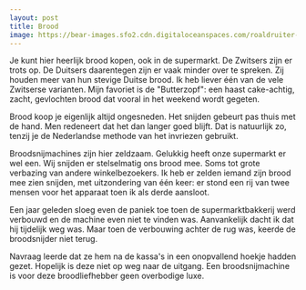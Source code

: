 ```yaml
---
layout: post
title: Brood
image: https://bear-images.sfo2.cdn.digitaloceanspaces.com/roaldruiter-1679734783-0.png
---
```


Je kunt hier heerlijk brood kopen, ook in de supermarkt. De Zwitsers zijn er trots op. De Duitsers daarentegen zijn er vaak minder over te spreken. Zij houden meer van hun stevige Duitse brood. Ik heb liever één van de vele Zwitserse varianten. Mijn favoriet is de "Butterzopf": een haast cake-achtig, zacht, gevlochten brood dat vooral in het weekend wordt gegeten.

Brood koop je eigenlijk altijd ongesneden. Het snijden gebeurt pas thuis met de hand. Men redeneert dat het dan langer goed blijft. Dat is natuurlijk zo, tenzij je de Nederlandse methode van het invriezen gebruikt.

Broodsnijmachines zijn hier zeldzaam. Gelukkig heeft onze supermarkt er wel een. Wij snijden er stelselmatig ons brood mee. Soms tot grote verbazing van andere winkelbezoekers. Ik heb er zelden iemand zijn brood mee zien snijden, met uitzondering van één keer: er stond een rij van twee mensen voor het apparaat toen ik als derde aansloot.

Een jaar geleden sloeg even de paniek toe toen de supermarktbakkerij werd verbouwd en de machine even niet te vinden was. Aanvankelijk dacht ik dat hij tijdelijk weg was. Maar toen de verbouwing achter de rug was, keerde de broodsnijder niet terug.

Navraag leerde dat ze hem na de kassa's in een onopvallend hoekje hadden gezet. Hopelijk is deze niet op weg naar de uitgang. Een broodsnijmachine is voor deze broodliefhebber geen overbodige luxe.
